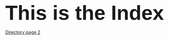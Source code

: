 <html>
<heading>
<h1><span style='font-size:48.0pt;line-height:107%;font-family:"Arial",sans-serif'>This is the Index</span></h1>
</heading>
<body>
<a><a href=https://github.com/ESaparito/esaparito/blob/master/directory/page2>Directory page 2</a>
</body
</html>
